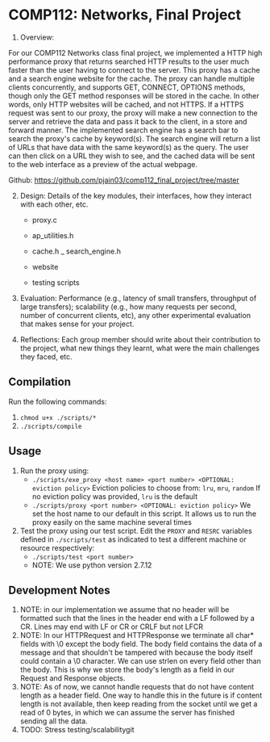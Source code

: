 # COMP112: Networks, Final Project
1) Overview: 

For our COMP112 Networks class final project, we implemented a HTTP high performance proxy that returns searched HTTP results to the user much faster than the user having to connect to the server. This proxy has a cache and a search engine website for the cache. The proxy can handle multiple clients concurrently, and supports GET, CONNECT, OPTIONS methods, though only the GET method responses will be stored in the cache. In other words, only HTTP websites will be cached, and not HTTPS. If a HTTPS request was sent to our proxy, the proxy will make a new connection to the server and retrieve the data and pass it back to the client, in a store and forward manner. The implemented search engine has a search bar to search the proxy's cache by keyword(s). The search engine will return a list of URLs that have data with the same keyword(s) as the query. The user can then click on a URL they wish to see, and the cached data will be sent to the web interface as a preview of the actual webpage. 


Github: https://github.com/pjain03/comp112_final_project/tree/master

2) Design: Details of the key modules, their interfaces, how they interact with each other, etc. 

    - proxy.c
    - ap_utilities.h
    - cache.h
    _ search_engine.h

    - website
    - testing scripts


3) Evaluation: Performance (e.g., latency of small transfers, throughput of large transfers); scalability (e.g., how many requests per second, number of concurrent clients, etc), any other experimental evaluation that makes sense for your project. 

4) Reflections: Each group member should write about their contribution to the project, what new things they learnt, what were the main challenges they faced, etc. 




## Compilation
Run the following commands:
1. `chmod u+x ./scripts/*`
2. `./scripts/compile`

## Usage
1. Run the proxy using:
    * `./scripts/exe_proxy <host name> <port number> <OPTIONAL: eviction policy>`
    Eviction policies to choose from: `lru`, `mru`, `random`
    If no eviction policy was provided, `lru` is the default
    * `./scripts/proxy <port number> <OPTIONAL: eviction policy>`
    We set the host name to our default in this script. It allows us to run the proxy easily on the same machine several times
2. Test the proxy using our test script. Edit the `PROXY` and `RESRC` variables defined in `./scripts/test` as indicated to test a different machine or resource respectively:
    * `./scripts/test <port number>`
    * NOTE: We use python version 2.7.12

## Development Notes

1. NOTE: in our implementation we assume that no header will be formatted such that the lines in the header end with a LF followed by a CR. Lines may end with LF or CR or CRLF but not LFCR
2. NOTE: In our HTTPRequest and HTTPResponse we terminate all char* fields with \0 except the body field. The body field contains the data of a message and that shouldn't be tampered with because the body itself could contain a \0 character. We can use strlen on every field other than the body. This is why we store the body's length as a field in our Request and Response objects.
3. NOTE: As of now, we cannot handle requests that do not have content length as a header field. One way to handle this in the future is if content length is not available, then keep reading from the socket until we get a read of 0 bytes, in which we can assume the server has finished sending all the data. 
4. TODO: Stress testing/scalabilitygit
